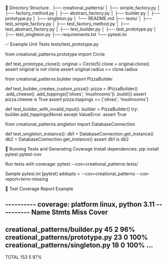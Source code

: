 
📁 Directory Structure
.
├── creational_patterns/
│   ├── simple_factory.py
│   ├── factory_method.py
│   ├── abstract_factory.py
│   ├── builder.py
│   ├── prototype.py
│   ├── singleton.py
│   └── README.md
├── tests/
│   ├── test_simple_factory.py
│   ├── test_factory_method.py
│   ├── test_abstract_factory.py
│   ├── test_builder.py
│   ├── test_prototype.py
│   ├── test_singleton.py
├── requirements.txt
└── pytest.ini

✅ Example Unit Tests
tests/test_prototype.py

from creational_patterns.prototype import Circle

def test_prototype_clone():
    original = Circle(5)
    clone = original.clone()
    assert original is not clone
    assert original.radius == clone.radius

from creational_patterns.builder import PizzaBuilder

def test_builder_creates_custom_pizza():
    pizza = (PizzaBuilder()
             .add_cheese()
             .add_toppings(['olives', 'mushrooms'])
             .build())
    assert pizza.cheese is True
    assert pizza.toppings == ['olives', 'mushrooms']

def test_builder_with_invalid_input():
    builder = PizzaBuilder()
    try:
        builder.add_toppings(None)
    except ValueError:
        assert True


from creational_patterns.singleton import DatabaseConnection

def test_singleton_instance():
    db1 = DatabaseConnection.get_instance()
    db2 = DatabaseConnection.get_instance()
    assert db1 is db2


🧪 Running Tests and Generating Coverage
Install dependencies:
pip install pytest pytest-cov

Run tests with coverage:
pytest --cov=creational_patterns tests/

Sample pytest.ini
[pytest]
addopts = --cov=creational_patterns --cov-report=term-missing


📝 Test Coverage Report Example

---------- coverage: platform linux, python 3.11 ----------
Name                            Stmts   Miss  Cover
---------------------------------------------------
creational_patterns/builder.py    45      2    96%
creational_patterns/prototype.py  23      0   100%
creational_patterns/singleton.py  18      0   100%
...
---------------------------------------------------
TOTAL                             153      5    97%
